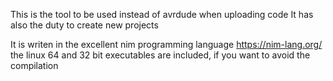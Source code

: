 
This is the tool to be used instead of avrdude when uploading code
It has also the duty to create new projects

It is writen in the excellent nim programming language https://nim-lang.org/
the linux 64 and 32 bit executables are included, if you want to avoid the compilation

